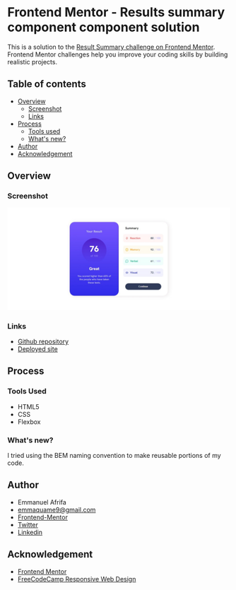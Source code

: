 # Frontend Mentor - Results summary component component solution

This is a solution to the [Result Summary challenge on Frontend Mentor](https://www.frontendmentor.io/challenges/qr-code-component-iux_sIO_H). Frontend Mentor challenges help you improve your coding skills by building realistic projects. 

## Table of contents
- [Overview](#overview)
    - [Screenshot](#screenshot)
    - [Links](#links)
- [Process](#process)
    - [Tools used](#tools-used)
    - [What's new?](#whats-new)
- [Author](#author)
- [Acknowledgement](#acknowledgement)


## Overview
### Screenshot
![Screenshot of the webpage](./images/screenshot.jpeg)

### Links
- [Github repository](https://github.com/Emmanuel-Afrifa/result-summary)
- [Deployed site](https://result-summary-frontend.netlify.app/)

## Process
### Tools Used
- HTML5
- CSS
- Flexbox

### What's new?
I tried using the BEM naming convention to make reusable portions of my code.  

## Author
- Emmanuel Afrifa
- [emmaquame9@gmail.com](mailto:emmaquame9@gmail.com)
- [Frontend-Mentor](https://www.frontendmentor.io/profile/Emmanuel-Afrifa)
- [Twitter](https://twitter.com/Emma33712365)
- [Linkedin](https://www.linkedin.com/in/emmanuel-afrifa-840674214/)

## Acknowledgement
- [Frontend Mentor](https://www.frontendmentor.io/)
- [FreeCodeCamp Responsive Web Design](https://www.freecodecamp.org/learn/responsive-web-design/)